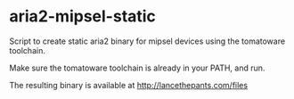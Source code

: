 aria2-mipsel-static
===================

Script to create static aria2 binary for mipsel devices using the tomatoware toolchain.

Make sure the tomatoware toolchain is already in your PATH, and run.

The resulting binary is available at http://lancethepants.com/files
